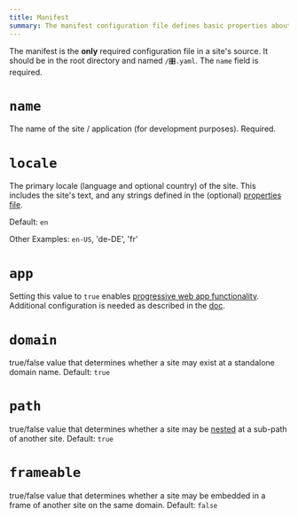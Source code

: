 ```yaml
---
title: Manifest
summary: The manifest configuration file defines basic properties about a site.
---
```


The manifest is the **only** required configuration file in a site's source.
It should be in the root directory and named `/🎛.yaml`.
The `name` field is required.

# `name`

The name of the site / application (for development purposes). Required.

# `locale`

The primary locale (language and optional country) of the site.
This includes the site's text, and any strings defined in the
(optional) [properties file](/🗄/Article/settings/properties.md).

Default: `en`

Other Examples: `en-US`, 'de-DE', 'fr'

# `app`

Setting this value to `true` enables [progressive web app functionality](/🗄/Article/settings/app.md).
Additional configuration is needed as described in the [doc](/🗄/Article/settings/app.md).

# `domain`

true/false value that determines whether a site may exist at
a standalone domain name.  Default: `true`

# `path`

true/false value that determines whether a site may be 
[nested](/🗄/Article/settings/nested.md)
at a sub-path of another site.  Default: `true`

# `frameable`

true/false value that determines whether a site may be embedded in a frame
of another site on the same domain.  Default: `false`
